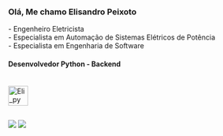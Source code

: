 <h3>Olá, Me chamo Elisandro Peixoto</h3>
<p> 
   - Engenheiro Eletricista<br>
   - Especialista em Automação de Sistemas Elétricos de Potência<br>
   - Especialista em Engenharia de Software<br>
</p>

<h4>Desenvolvedor Python - Backend</h4>
<div style="display: inline_block"><br>
  <img align="center" alt="Eli_py" width="40" heigh="30" src="https://cdn.jsdelivr.net/gh/devicons/devicon/icons/python/python-original.svg" />
</div>

##

<a href="mailto:elisandropeixoto21@gmailcom"><img src="https://img.shields.io/badge/Gmail-D14836?style=for-the-badge&logo=gmail&logoColor=white"></a>
<a href="https://www.linkedin.com/in/elisandro-peixoto-10317b139/"><img src="https://img.shields.io/badge/-LinkedIn-%230077B5?style=for-the-badge&logo=linkedin&logoColor=white"></a>
